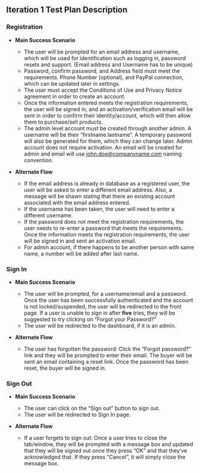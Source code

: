 ## Iteration 1 Test Plan Description

### Registration

* **Main Success Scenario**
  * The user will be prompted for an email address and username, which will be used for identification such as logging in, password resets and support. (Email address and Username has to be unique)
  * Password, confirm password, and Address field must meet the requirements. Phone Number (optional), and PayPal connection, which can be updated later in settings.
  * The user must accept the Conditions of Use and Privacy Notice agreement in order to create an account. 
  * Once the information entered meets the registration requirements, the user will be signed in, and an activation/verification email will be sent in order to confirm their identity/account, which will then allow them to purchase/sell products.
  * The admin level account must be created through another admin. A username will be their “firstname.lastname”.  A temporary password will also be generated for them, which they can change later. Admin account does not require activation. An email will be created for admin and email will use john.doe@companyname.com naming convention.

* **Alternate Flow**
  * If the email address is already in database as a registered user, the user will be asked to enter a different email address. Also, a message will be shawn stating that there an existing account associated with the email address entered.
  * If the username has been taken, the user will need to enter a different username.
  * If the password does not meet the registration requirements, the user needs to re-enter a password that meets the requirements. Once the information meets the registration requirements, the user will be signed in and sent an activation email.
  * For admin account, if there happens to be another person with same name, a number will be added after last name.

### Sign In

* **Main Success Scenario**
  * The user will be prompted, for a username/email and a password. Once the user has been successfully authenticated and the account is not locked/suspended, the user will be redirected to the front page. If a user is unable to sign in after **five** tries, they will be suggested to try clicking on “Forgot your Password?”
  * The user will be redirected to the dashboard, if it is an admin.
  
* **Alternate Flow**
  * The user has forgotten the password: Click the “Forgot password?” link and they will be prompted to enter their email. The buyer will be sent an email containing a reset link. Once the password has been reset, the buyer will be signed in.
  
### Sign Out

* **Main Success Scenario**
  * The user can click on the “Sign out” button to sign out.
  * The user will be redirected to Sign In page.
  
* **Alternate Flow**
  * If a user forgets to sign out: Once a user tries to close the tab/window, they will be prompted with a message box and updated that they will be signed out once they press “OK” and that they’ve acknowledged that. If they press “Cancel”, it will simply close the message box.
